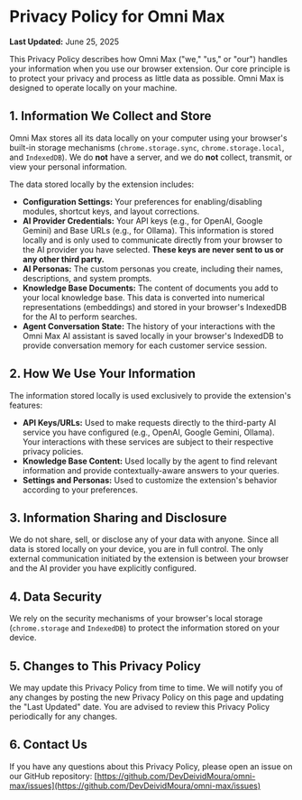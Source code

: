 # Privacy Policy for Omni Max

**Last Updated:** June 25, 2025

This Privacy Policy describes how Omni Max ("we," "us," or "our") handles your information when you use our browser extension. Our core principle is to protect your privacy and process as little data as possible. Omni Max is designed to operate locally on your machine.

## 1. Information We Collect and Store

Omni Max stores all its data locally on your computer using your browser's built-in storage mechanisms (`chrome.storage.sync`, `chrome.storage.local`, and `IndexedDB`). We do **not** have a server, and we do **not** collect, transmit, or view your personal information.

The data stored locally by the extension includes:

* **Configuration Settings:** Your preferences for enabling/disabling modules, shortcut keys, and layout corrections.
* **AI Provider Credentials:** Your API keys (e.g., for OpenAI, Google Gemini) and Base URLs (e.g., for Ollama). This information is stored locally and is only used to communicate directly from your browser to the AI provider you have selected. **These keys are never sent to us or any other third party.**
* **AI Personas:** The custom personas you create, including their names, descriptions, and system prompts.
* **Knowledge Base Documents:** The content of documents you add to your local knowledge base. This data is converted into numerical representations (embeddings) and stored in your browser's IndexedDB for the AI to perform searches.
* **Agent Conversation State:** The history of your interactions with the Omni Max AI assistant is saved locally in your browser's IndexedDB to provide conversation memory for each customer service session.

## 2. How We Use Your Information

The information stored locally is used exclusively to provide the extension's features:

* **API Keys/URLs:** Used to make requests directly to the third-party AI service you have configured (e.g., OpenAI, Google Gemini, Ollama). Your interactions with these services are subject to their respective privacy policies.
* **Knowledge Base Content:** Used locally by the agent to find relevant information and provide contextually-aware answers to your queries.
* **Settings and Personas:** Used to customize the extension's behavior according to your preferences.

## 3. Information Sharing and Disclosure

We do not share, sell, or disclose any of your data with anyone. Since all data is stored locally on your device, you are in full control. The only external communication initiated by the extension is between your browser and the AI provider you have explicitly configured.

## 4. Data Security

We rely on the security mechanisms of your browser's local storage (`chrome.storage` and `IndexedDB`) to protect the information stored on your device.

## 5. Changes to This Privacy Policy

We may update this Privacy Policy from time to time. We will notify you of any changes by posting the new Privacy Policy on this page and updating the "Last Updated" date. You are advised to review this Privacy Policy periodically for any changes.

## 6. Contact Us

If you have any questions about this Privacy Policy, please open an issue on our GitHub repository:
[https://github.com/DevDeividMoura/omni-max/issues](https://github.com/DevDeividMoura/omni-max/issues)